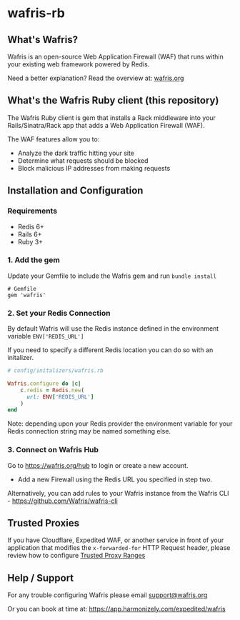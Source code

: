 # wafris-rb

## What's Wafris?
Wafris is an open-source Web Application Firewall (WAF) that runs within your existing web framework powered by Redis.

Need a better explanation? Read the overview at: [wafris.org](https://wafris.org)

## What's the Wafris Ruby client (this repository)

The Wafris Ruby client is gem that installs a Rack middleware into your Rails/Sinatra/Rack app that adds a Web Application Firewall (WAF).

The WAF features allow you to:

- Analyze the dark traffic hitting your site
- Determine what requests should be blocked
- Block malicious IP addresses from making requests

## Installation and Configuration

### Requirements
- Redis 6+
- Rails 6+
- Ruby 3+

### 1. Add the gem

Update your Gemfile to include the Wafris gem and run `bundle install`

```
# Gemfile
gem 'wafris'
```

### 2. Set your Redis Connection

By default Wafris will use the Redis instance defined in the environment variable `ENV['REDIS_URL']`

If you need to specify a different Redis location you can do so with an initalizer.

```ruby
# config/initalizers/wafris.rb

Wafris.configure do |c|
    c.redis = Redis.new(
      url: ENV['REDIS_URL']
    )
end
```

Note: depending upon your Redis provider the environment variable for your Redis connection string may be named something else.

### 3. Connect on Wafris Hub

Go to https://wafris.org/hub to login or create a new account.

- Add a new Firewall using the Redis URL you specified in step two.

Alternatively, you can add rules to your Wafris instance from the Wafris CLI - https://github.com/Wafris/wafris-cli 


## Trusted Proxies

If you have Cloudflare, Expedited WAF, or another service in front of your application that modifies the `x-forwarded-for` HTTP Request header, please review how to configure [Trusted Proxy Ranges](docs/trusted-proxies.md)

## Help / Support

For any trouble configuring Wafris please email [support@wafris.org](mailto:support@wafris.org)

Or you can book at time at: https://app.harmonizely.com/expedited/wafris 

<img src='https://uptimer.expeditedsecurity.com/wafris-rb' width='0' height='0'>